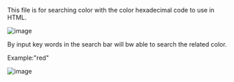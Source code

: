This file is for searching color with the color hexadecimal code to use in HTML.

![image](https://github.com/user-attachments/assets/914d16eb-f654-42a2-b25e-bdacf6e911ba)

By input key words in the search bar will bw able to search the related color.

Example:"red"

![image](https://github.com/user-attachments/assets/54530333-1676-4771-b3de-0c90e78148d5)
